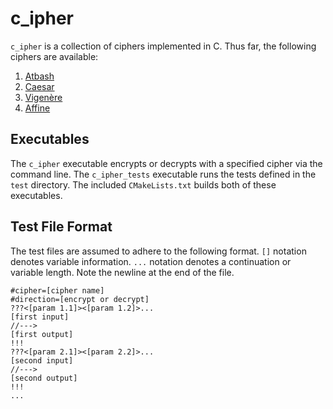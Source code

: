 # c_ipher
`c_ipher` is a collection of ciphers implemented in C.
Thus far, the following ciphers are available:

1. [Atbash](https://en.wikipedia.org/wiki/Atbash)
2. [Caesar](https://en.wikipedia.org/wiki/Caesar_cipher)
3. [Vigenère](https://en.wikipedia.org/wiki/Vigen%C3%A8re_cipher)
4. [Affine](https://en.wikipedia.org/wiki/Affine_cipher)

## Executables

The `c_ipher` executable encrypts or decrypts with a specified cipher via the command line.
The `c_ipher_tests` executable runs the tests defined in the `test` directory.
The included `CMakeLists.txt` builds both of these executables.

## Test File Format
The test files are assumed to adhere to the following format.
`[]` notation denotes variable information.
`...` notation denotes a continuation or variable length.
Note the newline at the end of the file.
```text
#cipher=[cipher name]
#direction=[encrypt or decrypt]
???<[param 1.1]><[param 1.2]>...
[first input]
//--->
[first output]
!!!
???<[param 2.1]><[param 2.2]>...
[second input]
//--->
[second output]
!!!
...

```